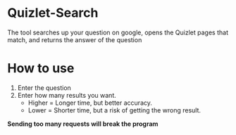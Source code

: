 # Quizlet-Search
The tool searches up your question on google, opens the Quizlet pages that match, and returns the answer of the question

# How to use
1. Enter the question
2. Enter how many results you want. 
      - Higher = Longer time, but better accuracy.
      - Lower = Shorter time, but a risk of getting the wrong result.


**Sending too many requests will break the program**
